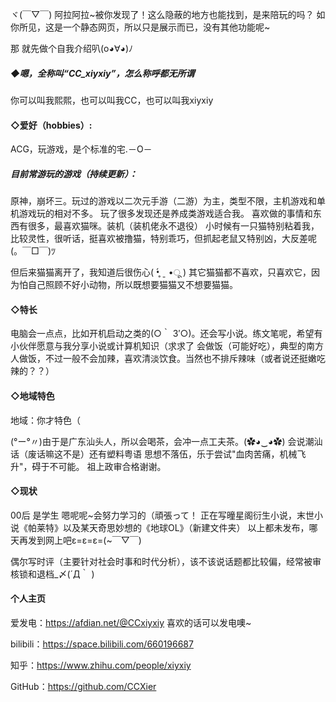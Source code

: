 ヾ(￣▽￣)
阿拉阿拉~被你发现了！这么隐蔽的地方也能找到，是来陪玩的吗？
如你所见，这是一个静态网页，所以只是展示而已，没有其他功能呢~

那 就先做个自我介绍叭(o◕∀◕)ﾉ

##### ◆嗯，全称叫“CC_xiyxiy”，怎么称呼都无所谓
你可以叫我熙熙，也可以叫我CC，也可以叫我xiyxiy


#### ◇爱好（hobbies）:
ACG，玩游戏，是个标准的宅.－O－
##### 目前常游玩的游戏（持续更新）：

原神，崩坏三。玩过的游戏以二次元手游（二游）为主，类型不限，主机游戏和单机游戏玩的相对不多。
玩了很多发现还是养成类游戏适合我。
喜欢做的事情和东西有很多，最喜欢猫咪。装机（装机佬永不退役）
小时候有一只猫特别粘着我，比较灵性，很听话，挺喜欢被撸猫，特别乖巧，但抓起老鼠又特别凶，大反差呢(。￣□￣)ﾂ   

但后来猫猫离开了，我知道后很伤心( •̥́ ˍ •ू ) 
其它猫猫都不喜欢，只喜欢它，因为怕自己照顾不好小动物，所以既想要猫猫又不想要猫猫。

#### ◇特长 
电脑会一点点，比如开机启动之类的(○｀ 3′○)。还会写小说。练文笔呢，希望有小伙伴愿意与我分享小说或计算机知识（求求了
会做饭（可能好吃），典型的南方人做饭，不过一般不会加辣，喜欢清淡饮食。当然也不排斥辣味（或者说还挺嫩吃辣的？？）

#### ◇地域特色
地域：你才特色（

(°ー°〃)由于是广东汕头人，所以会喝茶，会冲一点工夫茶。(✿◕‿◕✿)
会说潮汕话（废话嘛这不是）还有塑料粤语
思想不落伍，乐于尝试"血肉苦痛，机械飞升"，碍于不可能。
祖上政审合格谢谢。

#### ◇现状

00后 是学生
嗯呢呢~会努力学习的（頑張って！
正在写曈星阁衍生小说，末世小说《帕莱特》以及某天奇思妙想的《地球OL》（新建文件夹）
以上都未发布，哪天再发到网上吧ε=ε=ε=(~￣▽￣)

偶尔写时评（主要针对社会时事和时代分析），该不该说话题都比较偏，经常被审核锁和退档_〆(´Д｀ )

#### 个人主页
爱发电：https://afdian.net/@CCxiyxiy
喜欢的话可以发电噢~

bilibili：https://space.bilibili.com/660196687

知乎：https://www.zhihu.com/people/xiyxiy

GitHub：https://github.com/CCXier

